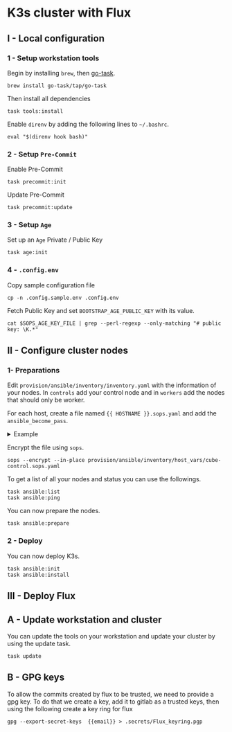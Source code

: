 # K3s cluster with Flux

## I - Local configuration

### 1 - Setup workstation tools

Begin by installing `brew`, then [go-task](https://taskfile.dev).

```shell
brew install go-task/tap/go-task
```

Then install all dependencies

```shell
task tools:install
```

Enable `direnv` by adding the following lines to `~/.bashrc`.
```shell
eval "$(direnv hook bash)"
```



### 2 - Setup `Pre-Commit`

Enable Pre-Commit

```shell
task precommit:init
```

Update Pre-Commit

```shell
task precommit:update
```

### 3 - Setup `Age`

Set up an `Age` Private / Public Key

```shell
task age:init
```

### 4 - `.config.env`

Copy sample configuration file

```shell
cp -n .config.sample.env .config.env
```

Fetch Public Key and set `BOOTSTRAP_AGE_PUBLIC_KEY` with its value.

```shell
cat $SOPS_AGE_KEY_FILE | grep --perl-regexp --only-matching "# public key: \K.*"
```

## II - Configure cluster nodes

### 1- Preparations

Edit `provision/ansible/inventory/inventory.yaml` with the information of your nodes.
In `controls` add your control node and in `workers` add the nodes that should only be worker.

For each host, create a file named `{{ HOSTNAME }}.sops.yaml` and add the `ansible_become_pass`.

<details>
<summary> Example </summary>

````yaml
# provision/ansible/inventory/host_vars/{{ HOSTNAME }}.sops.yaml

ansible_become_pass: the_super_secret_password
````

</details>


Encrypt the file using `sops`.

```shell
sops --encrypt --in-place provision/ansible/inventory/host_vars/cube-control.sops.yaml
```

To get a list of all your nodes and status you can use the followings.

```shell
task ansible:list
task ansible:ping
```

You can now prepare the nodes.

```shell
task ansible:prepare
```

### 2 - Deploy

You can now deploy K3s.

```shell
task ansible:init
task ansible:install
```

## III - Deploy Flux

## A - Update workstation and cluster

You can update the tools on your workstation and update your cluster by using the update task.

```shell
task update
```

## B - GPG keys

To allow the commits created by flux to be trusted, we need to provide a gpg key.
To do that we create a key, add it to gitlab as a trusted keys, then using the following create a key ring for flux

```shell
gpg --export-secret-keys  {{email}} > .secrets/Flux_keyring.pgp
```
